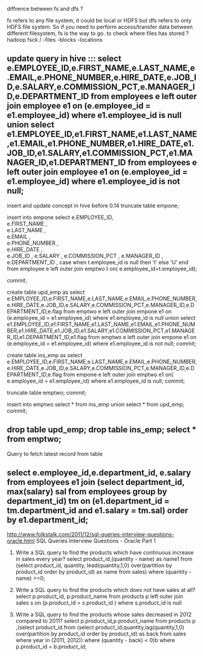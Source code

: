 diffrence between fs and dfs ?

fs refers to any file system, it could be local or HDFS but dfs refers to only HDFS file system. So if you need to perform access/transfer data between different filesystem, fs is the way to go.
to check where files has stored ?
hadoop fsck / -files -blocks -locations

update query in hive :::
select e.EMPLOYEE_ID,e.FIRST_NAME,e.LAST_NAME,e.EMAIL,e.PHONE_NUMBER,e.HIRE_DATE,e.JOB_ID,e.SALARY,e.COMMISSION_PCT,e.MANAGER_ID,e.DEPARTMENT_ID from employees e left outer join employee e1 
on (e.employee_id = e1.employee_id) where e1.employee_id is  null
union
select e1.EMPLOYEE_ID,e1.FIRST_NAME,e1.LAST_NAME,e1.EMAIL,e1.PHONE_NUMBER,e1.HIRE_DATE,e1.JOB_ID,e1.SALARY,e1.COMMISSION_PCT,e1.MANAGER_ID,e1.DEPARTMENT_ID from employees e left outer join employee e1 
on (e.employee_id = e1.employee_id) where e1.employee_id is not  null;
------------------------------------------------------------------------------------------
insert and update concept in hive before 0.14 
truncate table empone;
   
 insert into empone  select e.EMPLOYEE_ID,      
                              e.FIRST_NAME ,      
                              e.LAST_NAME   ,     
                              e.EMAIL        ,    
                              e.PHONE_NUMBER  ,   
                              e.HIRE_DATE      ,  
                              e.JOB_ID          , 
                              e.SALARY           ,
                              e.COMMISSION_PCT   ,
                              e.MANAGER_ID       ,
                              e.DEPARTMENT_ID    ,
                              case when t.employee_id is null then 'I' else 'U' end from employee e left outer join emptwo t on( e.employee_id=t.employee_id);

commit;

create table upd_emp  as select e.EMPLOYEE_ID,e.FIRST_NAME,e.LAST_NAME,e.EMAIL,e.PHONE_NUMBER,e.HIRE_DATE,e.JOB_ID,e.SALARY,e.COMMISSION_PCT,e.MANAGER_ID,e.DEPARTMENT_ID,e.flag from emptwo e left outer join empone e1 on (e.employee_id = e1.employee_id) where e1.employee_id is null
 union
select e1.EMPLOYEE_ID,e1.FIRST_NAME,e1.LAST_NAME,e1.EMAIL,e1.PHONE_NUMBER,e1.HIRE_DATE,e1.JOB_ID,e1.SALARY,e1.COMMISSION_PCT,e1.MANAGER_ID,e1.DEPARTMENT_ID,e1.flag from emptwo e left outer join empone e1 on (e.employee_id = e1.employee_id) where e1.employee_id is not null;
commit;

create table ins_emp as select e.EMPLOYEE_ID,e.FIRST_NAME,e.LAST_NAME,e.EMAIL,e.PHONE_NUMBER,e.HIRE_DATE,e.JOB_ID,e.SALARY,e.COMMISSION_PCT,e.MANAGER_ID,e.DEPARTMENT_ID,e.flag from empone e left outer join emptwo e1 on( e.employee_id = e1.employee_id) where e1.employee_id is null;
commit;

truncate table emptwo;
commit;

insert into emptwo select * from ins_emp union select * from upd_emp;
commit;

drop table  upd_emp;
drop table  ins_emp;
select * from emptwo;
---------------------------------------------------------------------------------------------------------------------
Query to fetch latest record from table 

select e.employee_id,e.department_id, e.salary from employees e1  join
 (select department_id,  max(salary) sal from employees group by department_id) tm
  on (e1.department_id = tm.department_id and e1.salary = tm.sal) order by e1.department_id; 
--------------------------------------------------------------------------------------------------------------
http://www.folkstalk.com/2011/12/sql-queries-interview-questions-oracle.html
SQL Queries Interview Questions - Oracle Part 1

1. Write a SQL query to find the products which have continuous increase in sales every year?
select product_id,(quantity - name) as name1  from (select product_id, quantity, lead(quantity,1,0) over(partition by product_id order by product_id) as name from sales) where (quantity - name) >=0;

2. Write a SQL query to find the products which does not have sales at all?
select p.product_id, p.product_name from products p left outer join sales s on (p.product_id = s.product_id ) where s.product_id is null

3. Write a SQL query to find the products whose sales decreased in 2012 compared to 2011?
select p.product_id,p.product_name from products p ,(select product_id from (select product_id,quantity,lag(quantity,1,0) over(partition by product_id order by product_id) as back from sales where year in (2011, 2012)) where (quantity - back) < 0)b where p.product_id = b.product_id;